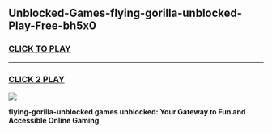 
## Unblocked-Games-flying-gorilla-unblocked-Play-Free-bh5x0
<h3>
<a href="https://premium76.site?title=flying-gorilla-unblocked&ref=19M">CLICK TO PLAY</a></h3>
<hr>

<h3>
<a href="https://premium76.site?title=flying-gorilla-unblocked&ref=19M">CLICK 2 PLAY</a>
  
</h3>

<a href="https://premium76.site?title=flying-gorilla-unblocked&ref=19M"><img src="https://clearcache.store/games.png"></a>


**flying-gorilla-unblocked games unblocked: Your Gateway to Fun and Accessible Online Gaming**
